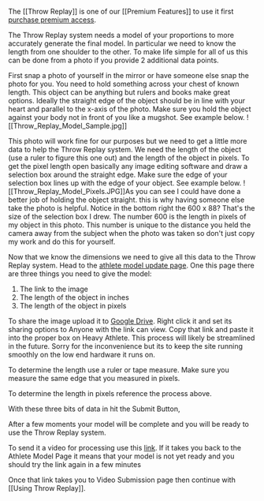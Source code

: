 
The [[Throw Replay]] is one of our [[Premium Features]] to use it first [purchase premium access](https://heavyathlete.com/premium/signup/). 

The Throw Replay system needs a model of your proportions to more accurately generate the final model. In particular we need to know the length from one shoulder to the other. To make life simple for all of us this can be done from a photo if you provide 2 additional data points. 

First snap a photo of yourself in the mirror or have someone else snap the photo for you. You need to hold something across your chest of known length. This object can be anything but rulers and books make great options. Ideally the straight edge of the object should be in line with your heart and parallel to the x-axis of the photo. Make sure you hold the object against your body not in front of you like a mugshot. See example below.
![[Throw_Replay_Model_Sample.jpg]]

This photo will work fine for our purposes but we need to get a little more data to help the Throw Replay system. We need the length of the object (use a ruler to figure this one out) and the length of the object in pixels. To get the pixel length open basically any image editing software and draw a selection box around the straight edge. Make sure the edge of your selection box lines up with the edge of your object. See example below.
![[Throw_Replay_Model_Pixels.JPG]]As you can see I could have done a better job of holding the object straight. this is why having someone else take the photo is helpful. Notice in the bottom right the 600 x 88? That's the size of the selection box I drew. The number 600 is the length in pixels of my object in this photo. This number is unique to the distance you held the camera away from the subject when the photo was taken so don't just copy my work and do this for yourself. 

Now that we know the dimensions we need to give all this data to the Throw Replay system.
Head to the [athlete model update page](https://heavyathlete.com/premium/athlete_model/).
One this page there are three things you need to give the model:
1. The link to the image
2. The length of the object in inches
3. The length of the object in pixels

To share the image upload it to [Google Drive](https://drive.google.com/drive/u/0/home). Right click it and set its sharing options to Anyone with the link can view. Copy that link and paste it into the proper box on Heavy Athlete. This process will likely be streamlined in the future. Sorry for the inconvenience but its to keep the site running smoothly on the low end hardware it runs on. 

To determine the length use a ruler or tape measure. Make sure you measure the same edge that you measured in pixels.

To determine the length in pixels reference the process above.

With these three bits of data in hit the Submit Button,

After a few moments your model will be complete and you will be ready to use the Throw Replay system. 

To send it a video for processing use this [link](https://heavyathlete.com/premium/wireframe_video/). If it takes you back to the Athlete Model Page it means that your model is not yet ready and you should try the link again in a few minutes

Once that link takes you to Video Submission page then continue with [[Using Throw Replay]].